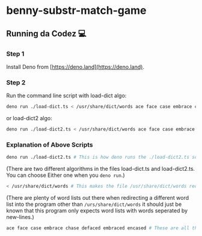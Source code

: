 # benny-substr-match-game

## Running da Codez 💻

### Step 1
Install Deno from [https://deno.land](https://deno.land).

### Step 2

Run the command line script with load-dict algo:

```bash
deno run ./load-dict.ts < /usr/share/dict/words ace face case embrace chase defaced embraced encased
```

or load-dict2 algo:

```bash
deno run ./load-dict2.ts < /usr/share/dict/words ace face case embrace chase defaced embraced encased
```

### Explanation of Above Scripts

```bash
deno run ./load-dict2.ts # This is how deno runs the ./load-dict2.ts script
```

(There are two different algorithms in the files load-dict.ts and load-dict2.ts. You can choose Either one when you `deno run`.)

```bash
< /usr/share/dict/words # This makes the file /usr/share/dict/words redirected or "piped" into the stdin of the program.
```

(There are plenty of word lists out there when redirecting a different word list into the program other than `/urs/share/dict/words` it should just be known that this program only expects word lists with words seperated by new-lines.)

```bash
ace face case embrace chase defaced embraced encased # These are all the command line arguments to the program the first one signifies what substring should be matched.
```
